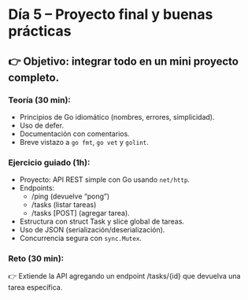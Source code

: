 # Día 5 – Proyecto final y buenas prácticas

## 👉 Objetivo: integrar todo en un mini proyecto completo.

### Teoría (30 min):

- Principios de Go idiomático (nombres, errores, simplicidad).
- Uso de defer.
- Documentación con comentarios.
- Breve vistazo a `go fmt`, `go vet` y `golint`.

### Ejercicio guiado (1h):

- Proyecto: API REST simple con Go usando `net/http`.
- Endpoints:
    - /ping (devuelve “pong”)
    - /tasks (listar tareas)
    - /tasks [POST] (agregar tarea).
- Estructura con struct Task y slice global de tareas.
- Uso de JSON (serialización/deserialización).
- Concurrencia segura con `sync.Mutex`.

### Reto (30 min):

👉 Extiende la API agregando un endpoint /tasks/{id} que devuelva una tarea específica.
